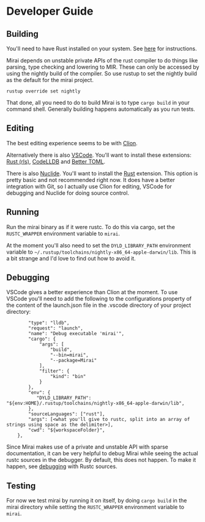 # Developer Guide

## Building

You'll need to have Rust installed on your system. See 
[here](https://doc.rust-lang.org/book/2018-edition/ch01-01-installation.html) for instructions.

Mirai depends on unstable private APIs of the rust compiler to do things like parsing, type checking and
lowering to MIR. These can only be accessed by using the nightly build of the compiler. So use rustup to set
the nightly build as the default for the mirai project.

```rustup override set nightly```

That done, all you need to do to build Mirai is to type `cargo build` in your command shell. Generally building happens 
automatically as you run tests.


## Editing

The best editing experience seems to be with [Clion](https://www.jetbrains.com/clion/). 

Alternatively there is also
[VSCode](https://code.visualstudio.com/). You'll want to install these extensions: 
[Rust (rls)](https://github.com/rust-lang-nursery/rls-vscode), [CodeLLDB](https://github.com/vadimcn/vscode-lldb) and
[Better TOML](https://github.com/bungcip/better-toml).

There is also [Nuclide](https://nuclide.io/). You'll want to install the [Rust](https://atom.io/packages/language-rust)
extension. This option is pretty basic and not recommended right now. It does have a better integration with Git, so I
actually use Clion for editing, VSCode for debugging and Nuclide for doing source control.

## Running

Run the mirai binary as if it were rustc. To do this via cargo, set the `RUSTC_WRAPPER` environment variable to `mirai`.

At the moment you'll also need to set the `DYLD_LIBRARY_PATH` environment variable to
`~/.rustup/toolchains/nightly-x86_64-apple-darwin/lib`. This is a bit strange and I'd love to find out how to avoid
it.

## Debugging

VSCode gives a better experience than Clion at the moment. To use VSCode you'll need to add the following to the
configurations property of the content of the launch.json file in the .vscode directory of your project directory:
```    {
        "type": "lldb",
        "request": "launch",
        "name": "Debug executable 'mirai'",
        "cargo": {
            "args": [
                "build",
                "--bin=mirai",
                "--package=Mirai"
            ],
            "filter": {
                "kind": "bin"
            }
        },
        "env": {
           "DYLD_LIBRARY_PATH": "${env:HOME}/.rustup/toolchains/nightly-x86_64-apple-darwin/lib",
        },
        "sourceLanguages": ["rust"],
        "args": [<what you'll give to rustc, split into an array of strings using space as the delimiter>],
        "cwd": "${workspaceFolder}",
    },
```

Since Mirai makes use of a private and unstable API with sparse documentation, it can be very helpful to debug
Mirai while seeing the actual rustc sources in the debugger. By default, this does not happen. To make it happen, see 
[debugging](https://github.com/facebookexperimental/MIRAI/blob/master/documentation/DebuggingRustc.md) with Rustc 
sources.

## Testing

For now we test mirai by running it on itself, by doing `cargo build` in the mirai directory while setting the 
`RUSTC_WRAPPER` environment variable to `mirai`.